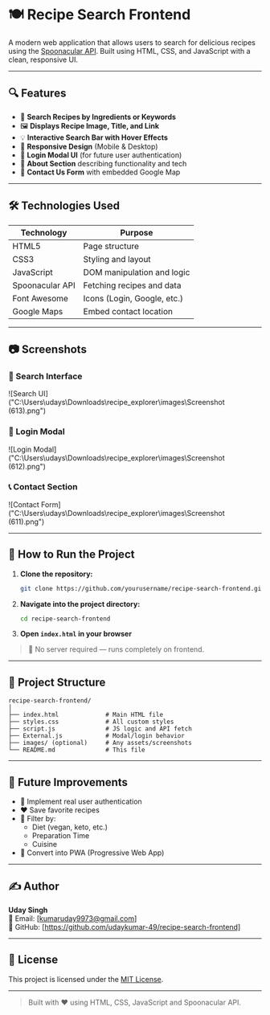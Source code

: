 # 🍽️ Recipe Search Frontend

A modern web application that allows users to search for delicious recipes using the [Spoonacular API](https://spoonacular.com/food-api). Built using HTML, CSS, and JavaScript with a clean, responsive UI.

---

## 🔍 Features

- 🔎 **Search Recipes by Ingredients or Keywords**
- 🖼️ **Displays Recipe Image, Title, and Link**
- 💡 **Interactive Search Bar with Hover Effects**
- 📱 **Responsive Design** (Mobile & Desktop)
- 👤 **Login Modal UI** (for future user authentication)
- 📌 **About Section** describing functionality and tech
- 📍 **Contact Us Form** with embedded Google Map

---

## 🛠️ Technologies Used

| Technology     | Purpose                           |
|----------------|-----------------------------------|
| HTML5          | Page structure                    |
| CSS3           | Styling and layout                |
| JavaScript     | DOM manipulation and logic        |
| Spoonacular API| Fetching recipes and data         |
| Font Awesome   | Icons (Login, Google, etc.)       |
| Google Maps    | Embed contact location            |

---

## 📷 Screenshots

### 🔎 Search Interface  
![Search UI]("C:\Users\udays\Downloads\recipe_explorer\images\Screenshot (613).png")

### 👤 Login Modal  
![Login Modal]("C:\Users\udays\Downloads\recipe_explorer\images\Screenshot (612).png")

### 📞 Contact Section  
![Contact Form]("C:\Users\udays\Downloads\recipe_explorer\images\Screenshot (611).png")

---

## 🚀 How to Run the Project

1. **Clone the repository:**
   ```bash
   git clone https://github.com/yourusername/recipe-search-frontend.git
   ```

2. **Navigate into the project directory:**
   ```bash
   cd recipe-search-frontend
   ```

3. **Open `index.html` in your browser**

> 🔧 No server required — runs completely on frontend.

---

## 📁 Project Structure

```
recipe-search-frontend/
│
├── index.html             # Main HTML file
├── styles.css             # All custom styles
├── script.js              # JS logic and API fetch
├── External.js            # Modal/login behavior
├── images/ (optional)     # Any assets/screenshots
└── README.md              # This file
```

---

## 🧪 Future Improvements

- 🔐 Implement real user authentication
- ❤️ Save favorite recipes
- 🧭 Filter by:
  - Diet (vegan, keto, etc.)
  - Preparation Time
  - Cuisine
- 📲 Convert into PWA (Progressive Web App)

---

## ✍️ Author

**Uday Singh**  
📧 Email: [kumaruday9973@gmail.com]  
🔗 GitHub: [https://github.com/udaykumar-49/recipe-search-frontend]

---

## 📃 License

This project is licensed under the [MIT License](LICENSE).

---

> Built with ❤️ using HTML, CSS, JavaScript and Spoonacular API.